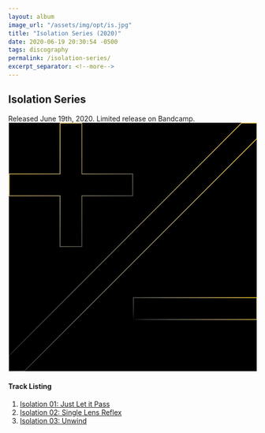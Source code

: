 ```yaml
---
layout: album
image_url: "/assets/img/opt/is.jpg"
title: "Isolation Series (2020)"
date: 2020-06-19 20:30:54 -0500
tags: discography
permalink: /isolation-series/
excerpt_separator: <!--more-->
---
```


<!--more-->

## Isolation Series

<div id="release-info">
    Released June 19th, 2020. Limited release on Bandcamp.
</div>

<div id="container">
    <div id="release-container">
        <div id="artwork">
            <a href="/assets/img/full/is.jpg" alt="Full res version"><img src="/assets/img/opt/is.jpg"/></a>
        </div>
        <div id="tracklist">
            <h4>Track Listing</h4>
            <ol>
                <li><a href="https://www.youtube.com/watch?v=P_5gNopfRT4">Isolation 01: Just Let it Pass</a></li>
                <li><a href="https://www.youtube.com/watch?v=IEitz9cUWHQ">Isolation 02: Single Lens Reflex</a></li>
                <li><a href="https://www.youtube.com/watch?v=Rb434w3SCnA">Isolation 03: Unwind</a></li>
            </ol>
        </div>
    </div>
</div>
